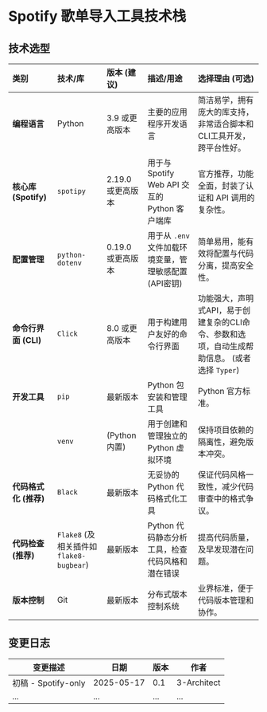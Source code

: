 # Spotify 歌单导入工具技术栈

## 技术选型

| 类别                | 技术/库                                     | 版本 (建议)     | 描述/用途                                         | 选择理由 (可选)                                                                 |
| :------------------ | :------------------------------------------ | :-------------- | :------------------------------------------------ | :------------------------------------------------------------------------------ |
| **编程语言** | Python                                      | 3.9 或更高版本  | 主要的应用程序开发语言                              | 简洁易学，拥有庞大的库支持，非常适合脚本和CLI工具开发，跨平台性好。                      |
| **核心库 (Spotify)** | `spotipy`                                   | 2.19.0 或更高版本 | 用于与 Spotify Web API 交互的 Python 客户端库         | 官方推荐，功能全面，封装了认证和 API 调用的复杂性。                                |
| **配置管理** | `python-dotenv`                             | 0.19.0 或更高版本 | 用于从 `.env` 文件加载环境变量，管理敏感配置 (API密钥) | 简单易用，能有效将配置与代码分离，提高安全性。                                    |
| **命令行界面 (CLI)** | `Click`                                     | 8.0 或更高版本   | 用于构建用户友好的命令行界面                          | 功能强大，声明式API，易于创建复杂的CLI命令、参数和选项，自动生成帮助信息。 (或者选择 `Typer`) |
| **开发工具** | `pip`                                       | 最新版本        | Python 包安装和管理工具                             | Python 官方标准。                                                               |
|                     | `venv`                                      | (Python 内置)   | 用于创建和管理独立的 Python 虚拟环境                | 保持项目依赖的隔离性，避免版本冲突。                                                 |
| **代码格式化 (推荐)** | `Black`                                     | 最新版本        | 无妥协的 Python 代码格式化工具                      | 保证代码风格一致性，减少代码审查中的格式争议。                                     |
| **代码检查 (推荐)** | `Flake8` (及相关插件如 `flake8-bugbear`)      | 最新版本        | Python 代码静态分析工具，检查代码风格和潜在错误         | 提高代码质量，及早发现潜在问题。                                                   |
| **版本控制** | Git                                         | 最新版本        | 分布式版本控制系统                                  | 业界标准，便于代码版本管理和协作。                                                 |

## 变更日志

| 变更描述             | 日期       | 版本 | 作者        |
| -------------------- | ---------- | ---- | ----------- |
| 初稿 - Spotify-only | 2025-05-17 | 0.1  | 3-Architect |
| ...                  | ...        | ...  | ...         |